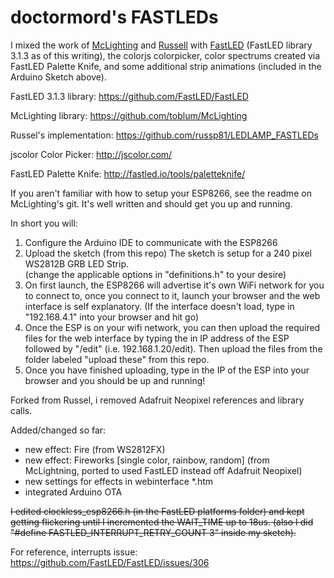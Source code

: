 # doctormord's FASTLEDs
I mixed the work of [McLighting](https://github.com/toblum/McLighting) and [Russell](https://github.com/russp81/LEDLAMP_FASTLEDs) with [FastLED](https://github.com/FastLED/FastLED) (FastLED library 3.1.3 as of this writing), the colorjs colorpicker, color spectrums created via FastLED Palette Knife, and some additional strip animations (included in the Arduino Sketch above).

FastLED 3.1.3 library:
https://github.com/FastLED/FastLED

McLighting library:
https://github.com/toblum/McLighting

Russel's implementation:
https://github.com/russp81/LEDLAMP_FASTLEDs

jscolor Color Picker:
http://jscolor.com/

FastLED Palette Knife:
http://fastled.io/tools/paletteknife/

If you aren't familiar with how to setup your ESP8266, see the readme on McLighting's git.  It's well written and should get you up and running.

In short you will:

1.  Configure the Arduino IDE to communicate with the ESP8266
2.  Upload the sketch (from this repo) The sketch is setup for a 240 pixel WS2812B GRB LED Strip.   
    (change the applicable options in "definitions.h" to your desire)
3.  On first launch, the ESP8266 will advertise it's own WiFi network for you to connect to, once you connect to it, launch your browser
    and the web interface is self explanatory.  (If the interface doesn't load, type in "192.168.4.1" into your browser and hit go)
4.  Once the ESP is on your wifi network, you can then upload the required files for the web interface by typing the in IP address
    of the ESP followed by "/edit" (i.e. 192.168.1.20/edit).  Then upload the files from the folder labeled "upload these" from this         repo. 
5.  Once you have finished uploading, type in the IP of the ESP into your browser and you should be up and running!

Forked from Russel, i removed Adafruit Neopixel references and library calls.

Added/changed so far:

* new effect: Fire (from WS2812FX)
* new effect: Fireworks [single color, rainbow, random] (from McLightning, ported to used FastLED instead off Adafruit Neopixel)
* new settings for effects in webinterface *.htm 
* integrated Arduino OTA 


~~I edited clockless_esp8266.h (in the FastLED platforms folder) and 
kept getting flickering until I incremented the WAIT_TIME up to 18us. 
(also I did "#define FASTLED_INTERRUPT_RETRY_COUNT 3" inside my sketch).~~

For reference, interrupts issue:  https://github.com/FastLED/FastLED/issues/306
